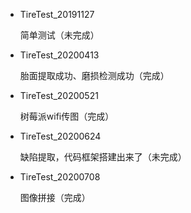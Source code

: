 - TireTest_20191127

  简单测试（未完成）

- TireTest_20200413

  胎面提取成功、磨损检测成功（完成）

- TireTest_20200521

  树莓派wifi传图（完成）

- TireTest_20200624

  缺陷提取，代码框架搭建出来了（未完成）

- TireTest_20200708

  图像拼接（完成）